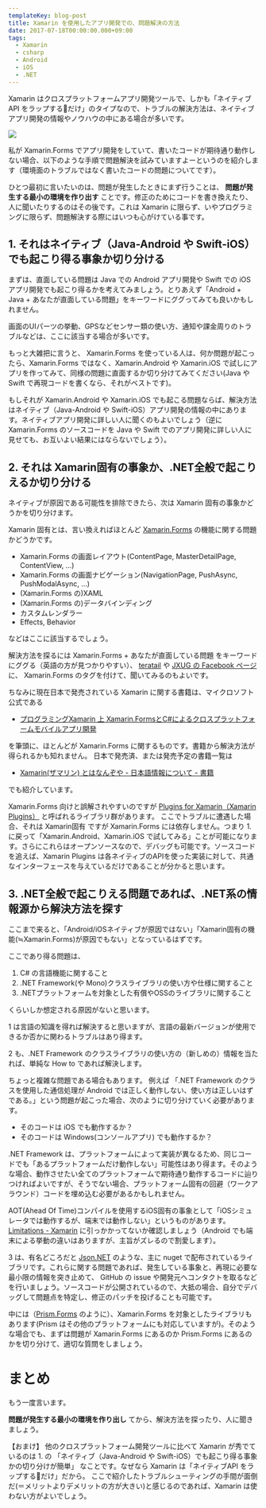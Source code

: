 ```yaml
---
templateKey: blog-post
title: Xamarin を使用したアプリ開発での、問題解決の方法
date: 2017-07-18T00:00:00.000+09:00
tags:
  - Xamarin
  - csharp
  - Android
  - iOS
  - .NET
---
```

Xamarin はクロスプラットフォームアプリ開発ツールで、しかも「ネイティブAPI をラップするだけ」のタイプなので、トラブルの解決方法は、ネイティブアプリ開発の情報やノウハウの中にある場合が多いです。

<!--more-->

![](/img/posts/how_to_troubleshoots_about_xamarin_programming_01.png)

私が Xamarin.Forms でアプリ開発をしていて、書いたコードが期待通り動作しない場合、以下のような手順で問題解決を試みていますよーというのを紹介します（環境面のトラブルではなく書いたコードの問題についてです）。

ひとつ最初に言いたいのは、問題が発生したときにまず行うことは、 **問題が発生する最小の環境を作り出す** ことです。修正のためにコードを書き換えたり、人に聞いたりするのはその後です。これは Xamarin に限らず、いやプログラミングに限らず、問題解決する際にはいつも心がけている事です。

## 1. それはネイティブ（Java-Android や Swift-iOS）でも起こり得る事象か切り分ける

まずは、直面している問題は Java での Android アプリ開発や Swift での iOS アプリ開発でも起こり得るかを考えてみましょう。とりあえず「Android + Java + あなたが直面している問題」をキーワードにググってみても良いかもしれません。

画面のUIパーツの挙動、GPSなどセンサー類の使い方、通知や課金周りのトラブルなどは、ここに該当する場合が多いです。

もっと大雑把に言うと、 Xamarin.Forms を使っている人は、何か問題が起こったら、Xamarin.Forms ではなく、Xamarin.Android や Xamarin.iOS で試しにアプリを作ってみて、同様の問題に直面するか切り分けてみてください(Java や Swift で再現コードを書くなら、それがベストです)。

もしそれが Xamarin.Android や Xamarin.iOS でも起こる問題ならば、解決方法はネイティブ（Java-Android や Swift-iOS）アプリ開発の情報の中にあります。ネイティブアプリ開発に詳しい人に聞くのもよいでしょう（逆に Xamarin.Forms のソースコードを Java や Swift でのアプリ開発に詳しい人に見せても、お互いよい結果にはならないでしょう）。

## 2. それは Xamarin固有の事象か、.NET全般で起こりえるか切り分ける

ネイティブが原因である可能性を排除できたら、次は Xamarin 固有の事象かどうかを切り分けます。

Xamarin 固有とは、言い換えればほとんど [Xamarin.Forms](https://developer.xamarin.com/guides/xamarin-forms/) の機能に関する問題かどうかです。

* Xamarin.Forms の画面レイアウト(ContentPage, MasterDetailPage, ContentView, …)
* Xamarin.Forms の画面ナビゲーション(NavigationPage, PushAsync, PushModalAsync, …)
* (Xamarin.Forms の)XAML
* (Xamarin.Forms の)データバインディング
* カスタムレンダラー
* Effects, Behavior

などはここに該当するでしょう。

解決方法を探るには Xamarin.Forms + あなたが直面している問題 をキーワードにググる（英語の方が見つかりやすい）、 [teratail](https://teratail.com/) や [JXUG の Facebook ページ](https://www.facebook.com/groups/xm.jxug/)に、 Xamarin.Forms のタグを付けて、聞いてみるのもよいです。

ちなみに現在日本で発売されている Xamarin に関する書籍は、マイクロソフト公式である

* [プログラミングXamarin 上 Xamarin.FormsとC#によるクロスプラットフォームモバイルアプリ開発](http://amzn.to/2vcXNGb)

を筆頭に、ほとんどが Xamarin.Forms に関するものです。書籍から解決方法が得られるかも知れません。
日本で発売済、または発売予定の書籍一覧は

* [Xamarin(ザマリン) とはなんぞや - 日本語情報について - 書籍](http://qiita.com/amay077/items/38ee79b3e3e88cf751b9#%E6%9B%B8%E7%B1%8D)

でも紹介しています。

Xamarin.Forms 向けと誤解されやすいのですが [Plugins for Xamarin（Xamarin Plugins）](https://github.com/xamarin/XamarinComponents) と呼ばれるライブラリ群があります。
ここでトラブルに遭遇した場合、それは Xamarin固有 ですが Xamarin.Forms には依存しません。つまり 1. に戻って「Xamarin.Android、Xamarin.iOS で試してみる」ことが可能になります。さらにこれらはオープンソースなので、デバッグも可能です。ソースコードを追えば、Xamarin Plugins は各ネイティブのAPIを使った実装に対して、共通なインターフェースを与えているだけであることが分かると思います。

## 3. .NET全般で起こりえる問題であれば、.NET系の情報源から解決方法を探す

ここまで来ると、「Android/iOSネイティブが原因ではない」「Xamarin固有の機能(≒Xamarin.Forms)が原因でもない」となっているはずです。

ここであり得る問題は、

1. C# の言語機能に関すること
2. .NET Framework(や Mono)クラスライブラリの使い方や仕様に関すること
3. .NETプラットフォームを対象とした有償やOSSのライブラリに関すること

くらいしか想定される原因がないと思います。

1 は言語の知識を得れば解決すると思いますが、言語の最新バージョンが使用できるか否かに関わるトラブルはあり得ます。

2 も、.NET Framework のクラスライブラリの使い方の（新しめの）情報を当たれば、単純な How to であれば解決します。

ちょっと複雑な問題である場合もあります。
例えば 「.NET Framework のクラスを使用した通信処理が Android では正しく動作しない、使い方は正しいはずである。」という問題が起こった場合、次のように切り分けていく必要があります。

* そのコードは iOS でも動作するか？
* そのコードは Windows(コンソールアプリ) でも動作するか？

.NET Framework は、プラットフォームによって実装が異なるため、同じコードでも「あるプラットフォームだけ動作しない」可能性はあり得ます。そのような場合、動作させたい全てのプラットフォームで期待通り動作するコードに辿りつければよいですが、そうでない場合、プラットフォーム固有の回避（ワークアラウンド）コードを埋め込む必要があるかもしれません。

AOT(Ahead Of Time)コンパイルを使用するiOS固有の事象として「iOSシミュレータでは動作するが、端末では動作しない」というものがあります。[Limitations - Xamarin](https://developer.xamarin.com/guides/ios/advanced_topics/limitations/) に引っかかってないか確認しましょう（Android でも端末による挙動の違いはありますが、主旨がズレるので割愛します）。

3 は、有名どころだと [Json.NET](http://www.newtonsoft.com/json) のような、主に nuget で配布されているライブラリです。これらに関する問題であれば、発生している事象と、再現に必要な最小限の情報を突き止めて、 GitHub の issue や開発元へコンタクトを取るなどを行いましょう。ソースコードが公開されているので、大抵の場合、自分でデバッグして問題点を特定し、修正のパッチを投げることも可能です。

中には（[Prism.Forms](https://github.com/PrismLibrary/Prism) のように）、Xamarin.Forms を対象としたライブラリもあります(Prism はその他のプラットフォームにも対応していますが)。そのような場合でも、まずは問題が Xamarin.Forms にあるのか Prism.Forms にあるのかを切り分けて、適切な質問をしましょう。

# まとめ

もう一度言います。

**問題が発生する最小の環境を作り出し** てから、解決方法を探ったり、人に聞きましょう。

【おまけ】
他のクロスプラットフォーム開発ツールに比べて Xamarin が秀でているのは 1. の
「ネイティブ（Java-Android や Swift-iOS）でも起こり得る事象かの切り分けが簡単」
なことです。なぜなら Xamarin は「ネイティブAPI をラップするだけ」だから。
ここで紹介したトラブルシューティングの手間が面倒だ(＝メリットよりデメリットの方が大きい)と感じるのであれば、Xamarin は使わない方がよいでしょう。
